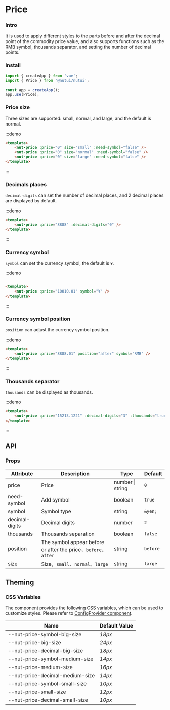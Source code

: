 # Price

### Intro

It is used to apply different styles to the parts before and after the decimal point of the commodity price value, and also supports functions such as the RMB symbol, thousands separator, and setting the number of decimal points.

### Install

```javascript
import { createApp } from 'vue';
import { Price } from '@nutui/nutui';

const app = createApp();
app.use(Price);
```


### Price size

Three sizes are supported: small, normal, and large, and the default is normal.

:::demo

``` html
<template>
    <nut-price :price="0" size="small" :need-symbol="false" />
    <nut-price :price="0" size="normal" :need-symbol="false" />
    <nut-price :price="0" size="large" :need-symbol="false" />
</template>
```

:::

### Decimals places

`decimal-digits` can set the number of decimal places, and 2 decimal places are displayed by default.

:::demo

``` html
<template>
    <nut-price :price="8888" :decimal-digits="0" />
</template>
```

:::

### Currency symbol

`symbol` can set the currency symbol, the default is `¥`.

:::demo

``` html

<template>
    <nut-price :price="10010.01" symbol="¥" />
</template>
```
:::
### Currency symbol position

`position` can adjust the currency symbol position.

:::demo

``` html
<template>
    <nut-price :price="8888.01" position="after" symbol="RMB" />
</template>
```

:::

### Thousands separator

`thousands` can be displayed as thousands.

:::demo

``` html
<template>
    <nut-price :price="15213.1221" :decimal-digits="3" :thousands="true" />
</template>
```

:::
## API
### Props

| Attribute      | Description                                                | Type            | Default |
|----------------|------------------------------------------------------------|------------------|--------|
| price          | Price                                                      | number \| string | `0`       |
| need-symbol    | Add symbol                                                 | boolean          | `true`   |
| symbol         | Symbol type                                                | string           | `&yen;`  |
| decimal-digits | Decimal digits                                             | number | `2`      |
| thousands      | Thousands separation                                       | boolean          | `false`  |
| position       | The symbol appear before or after the price，`before`、`after` | string           | `before` |
| size           | Size，`small`、`normal`、`large`                | string           | `large` |

## Theming

### CSS Variables

The component provides the following CSS variables, which can be used to customize styles. Please refer to [ConfigProvider component](#/en-US/component/configprovider).

| Name | Default Value | 
| --------------------------------------- | -------------------------- | 
| --nut-price-symbol-big-size| _18px_  |
| --nut-price-big-size| _24px_  |
| --nut-price-decimal-big-size| _18px_  |
| --nut-price-symbol-medium-size| _14px_  |
| --nut-price-medium-size| _16px_  |
| --nut-price-decimal-medium-size| _14px_  |
| --nut-price-symbol-small-size| _10px_  |
| --nut-price-small-size| _12px_  |
| --nut-price-decimal-small-size| _10px_  |